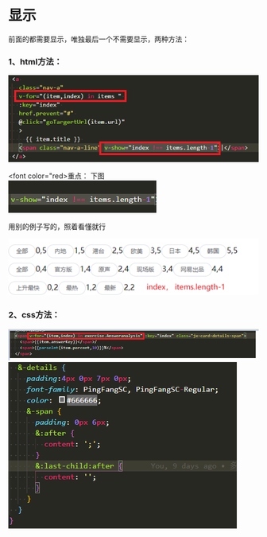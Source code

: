 # 显示 
前面的都需要显示，唯独最后一个不需要显示，两种方法：  
### 1、html方法：  
![image](./assets/xian-1.png)  

<font color="red></b>重点： 下图</b></font>  
![image](./assets/xian-2.png)   

用别的例子写的，照着看懂就行  

![image](./assets/xian-3.png)   

### 2、css方法：
![image](./assets/xian-4.png)   
![image](./assets/xian-5.png)   